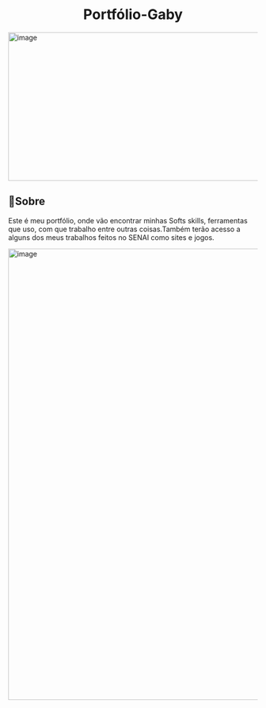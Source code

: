 <h1 align="center">Portfólio-Gaby</h1>
<img width="1200" height="300" alt="image" src="https://github.com/user-attachments/assets/61165a80-6ba2-4d3a-b47d-5c4c100adada" />


<h2>🍓Sobre</h2>
<p> Este é meu portfólio, onde vão encontrar minhas Softs skills, ferramentas que uso, com que trabalho entre outras coisas.Também terão acesso a alguns dos meus trabalhos feitos no SENAI como sites e jogos.</p>
<img width="1895" height="912" alt="image" src="https://github.com/user-attachments/assets/65914486-aeab-4e22-8b81-4552af06eede" />

